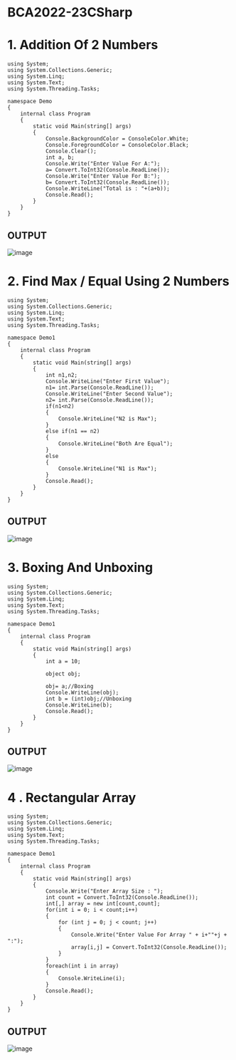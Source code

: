 # BCA2022-23CSharp

# 1. Addition Of 2 Numbers
```
using System;
using System.Collections.Generic;
using System.Linq;
using System.Text;
using System.Threading.Tasks;

namespace Demo
{
    internal class Program
    {
        static void Main(string[] args)
        {
            Console.BackgroundColor = ConsoleColor.White;
            Console.ForegroundColor = ConsoleColor.Black;
            Console.Clear();
            int a, b;
            Console.Write("Enter Value For A:");
            a= Convert.ToInt32(Console.ReadLine());
            Console.Write("Enter Value For B:");
            b= Convert.ToInt32(Console.ReadLine());
            Console.WriteLine("Total is : "+(a+b));
            Console.Read();
        }
    }
}
```
## OUTPUT   

![image](https://user-images.githubusercontent.com/31475304/204727537-03fa383e-f335-4943-860d-7bcfc1d6df60.png)

# 2. Find Max / Equal Using 2 Numbers
```
using System;
using System.Collections.Generic;
using System.Linq;
using System.Text;
using System.Threading.Tasks;

namespace Demo1
{
    internal class Program
    {
        static void Main(string[] args)
        {
            int n1,n2;
            Console.WriteLine("Enter First Value");
            n1= int.Parse(Console.ReadLine());
            Console.WriteLine("Enter Second Value");
            n2= int.Parse(Console.ReadLine());
            if(n1<n2)
            {
                Console.WriteLine("N2 is Max");
            }
            else if(n1 == n2)
            {
                Console.WriteLine("Both Are Equal");
            }
            else
            {
                Console.WriteLine("N1 is Max");
            }
            Console.Read();
        }
    }
}
```
## OUTPUT

![image](https://user-images.githubusercontent.com/31475304/205203888-afe84ab8-8d8b-4326-882f-83678dfe3f95.png)

# 3. Boxing And Unboxing
```
using System;
using System.Collections.Generic;
using System.Linq;
using System.Text;
using System.Threading.Tasks;

namespace Demo1
{
    internal class Program
    {
        static void Main(string[] args)
        {
            int a = 10;

            object obj;

            obj= a;//Boxing
            Console.WriteLine(obj);
            int b = (int)obj;//Unboxing
            Console.WriteLine(b);
            Console.Read();
        }
    }
}
```
## OUTPUT
![image](https://user-images.githubusercontent.com/31475304/205205701-2f97850a-2881-49eb-8843-0a6d9fdfc773.png)

# 4 . Rectangular Array
```
using System;
using System.Collections.Generic;
using System.Linq;
using System.Text;
using System.Threading.Tasks;

namespace Demo1
{
    internal class Program
    {
        static void Main(string[] args)
        {
            Console.Write("Enter Array Size : ");
            int count = Convert.ToInt32(Console.ReadLine());
            int[,] array = new int[count,count];
            for(int i = 0; i < count;i++) 
            {
                for (int j = 0; j < count; j++)
                {
                    Console.Write("Enter Value For Array " + i+""+j + ":");
                    array[i,j] = Convert.ToInt32(Console.ReadLine());
                }
            }
            foreach(int i in array)
            {
                Console.WriteLine(i);
            }
            Console.Read();
        }
    }
}
```
## OUTPUT
![image](https://user-images.githubusercontent.com/31475304/205809771-43359f63-17b5-40c2-b6d3-aa27a638d679.png)
